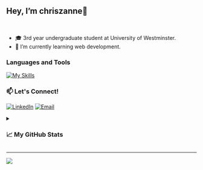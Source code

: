 ## Hey, I’m chriszanne👋
<br>

- 🎓 3rd year undergraduate student at University of Westminster.
- 🌱 I’m currently learning web development.
<!-- - 💞️ I’m looking to collaborate on ...
- 😄 Pronouns: ...
- ⚡ Fun fact: ... -->

### Languages and Tools

[![My Skills](https://skillicons.dev/icons?i=java,js,html,css,jquery,php,nodejs,express,flutter,py,mysql,mongodb,vscode,androidstudio)](https://skillicons.dev)
<br>

### 📫 Let's Connect!

[![LinkedIn](https://img.shields.io/badge/LinkedIn-%230077B5.svg?style=for-the-badge&logo=linkedin&logoColor=white)](https://www.linkedin.com/in/chriszanne-villawarayen)
[![Email](https://img.shields.io/badge/Email-D14836?style=for-the-badge&logo=gmail&logoColor=white)](mailto:nattashavillawarayen@gmail.com)
<br>

<details>
  <summary><h3> 📈 My GitHub Stats</h3></summary>
<br>
  
![Chriszanne's GitHub stats](https://github-readme-stats.vercel.app/api?username=chriszanne&show_icons=true&theme=transparent)

</details>

---
[![](https://visitcount.itsvg.in/api?id=chriszanne&label=Profile%20Views&color=6&icon=0&pretty=false)](https://visitcount.itsvg.in)
